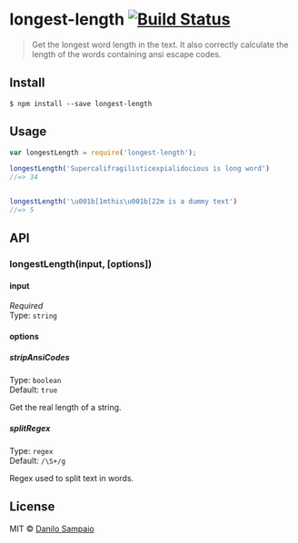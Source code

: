 # longest-length [![Build Status](https://travis-ci.org/danilosampaio/longest-length.svg?branch=master)](https://travis-ci.org/danilosampaio/longest-length)

> Get the longest word length in the text. 
> It also correctly calculate the length of the words containing ansi escape codes.


## Install

```
$ npm install --save longest-length
```


## Usage

```js
var longestLength = require('longest-length');

longestLength('Supercalifragilisticexpialidocious is long word')
//=> 34


longestLength('\u001b[1mthis\u001b[22m is a dummy text')
//=> 5
```


## API

### longestLength(input, [options])

#### input

*Required*  
Type: `string`


#### options

##### stripAnsiCodes

Type: `boolean`  
Default: `true`

Get the real length of a string.


##### splitRegex

Type: `regex`  
Default: `/\S+/g`

Regex used to split text in words.


## License

MIT © [Danilo Sampaio](http://github.org/danilosampaio)

